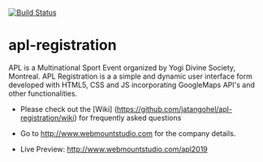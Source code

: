 [![Build Status](https://api.travis-ci.org/umlet/umlet.svg?branch=master)](https://github.com/jatangohel/apl-registration)
# apl-registration
APL is a Multinational Sport Event organized by Yogi Divine Society, Montreal.
APL Registration is a a simple and dynamic user interface form developed with HTML5, CSS and JS incorporating GoogleMaps API's and other functionalities.

* Please check out the [Wiki] (https://github.com/jatangohel/apl-registration/wiki) for frequently asked questions

* Go to http://www.webmountstudio.com for the company details.
* Live Preview: http://www.webmountstudio.com/apl2019
